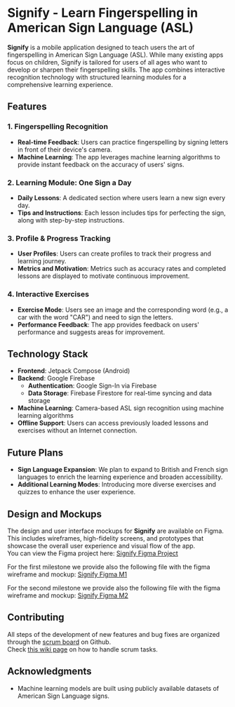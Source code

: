 # Signify - Learn Fingerspelling in American Sign Language (ASL)

**Signify** is a mobile application designed to teach users the art of fingerspelling in American Sign Language (ASL). While many existing apps focus on children, Signify is tailored for users of all ages who want to develop or sharpen their fingerspelling skills. The app combines interactive recognition technology with structured learning modules for a comprehensive learning experience.

## Features

### 1. Fingerspelling Recognition

- **Real-time Feedback**: Users can practice fingerspelling by signing letters in front of their device's camera.
- **Machine Learning**: The app leverages machine learning algorithms to provide instant feedback on the accuracy of users' signs.

### 2. Learning Module: One Sign a Day

- **Daily Lessons**: A dedicated section where users learn a new sign every day.
- **Tips and Instructions**: Each lesson includes tips for perfecting the sign, along with step-by-step instructions.

### 3. Profile & Progress Tracking

- **User Profiles**: Users can create profiles to track their progress and learning journey.
- **Metrics and Motivation**: Metrics such as accuracy rates and completed lessons are displayed to motivate continuous improvement.

### 4. Interactive Exercises

- **Exercise Mode**: Users see an image and the corresponding word (e.g., a car with the word "CAR") and need to sign the letters.
- **Performance Feedback**: The app provides feedback on users' performance and suggests areas for improvement.

## Technology Stack

- **Frontend**: Jetpack Compose (Android)
- **Backend**: Google Firebase
  - **Authentication**: Google Sign-In via Firebase
  - **Data Storage**: Firebase Firestore for real-time syncing and data storage
- **Machine Learning**: Camera-based ASL sign recognition using machine learning algorithms
- **Offline Support**: Users can access previously loaded lessons and exercises without an Internet connection.

## Future Plans

- **Sign Language Expansion**: We plan to expand to British and French sign languages to enrich the learning experience and broaden accessibility.
- **Additional Learning Modes**: Introducing more diverse exercises and quizzes to enhance the user experience.

## Design and Mockups

The design and user interface mockups for **Signify** are available on Figma. This includes wireframes, high-fidelity screens, and prototypes that showcase the overall user experience and visual flow of the app.  
You can view the Figma project here: [Signify Figma Project](https://www.figma.com/design/2kzILCdZRQU1I76wimIaJg/Signify-App?t=BKSwDNaqzPhiVu4y-1)

For the first milestone we provide also the following file with the figma wireframe and mockup: [Signify Figma M1](https://www.figma.com/design/hJsdCTG31DOo51A86W5NNC/Signify-App-M1?t=BKSwDNaqzPhiVu4y-1)

For the second milestone we provide also the following file with the figma wireframe and mockup: [Signify Figma M2](https://www.figma.com/design/sqe0iMKLsNpGi72ohKHbhI/Signify-App-M2?node-id=0-1&node-type=canvas&t=kf898URWQxbvH1FA-0)

## Contributing

All steps of the development of new features and bug fixes are organized through the [scrum board](https://github.com/orgs/Signify-epfl/projects/2) on Github.  
Check [this wiki page](https://github.com/Signify-epfl/signify-app/wiki/Scrum-Tasks) on how to handle scrum tasks.

## Acknowledgments

- Machine learning models are built using publicly available datasets of American Sign Language signs.
